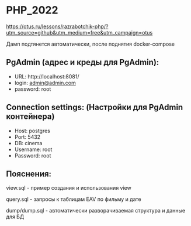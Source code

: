 # PHP_2022

https://otus.ru/lessons/razrabotchik-php/?utm_source=github&utm_medium=free&utm_campaign=otus

Дамп подтянется автоматически, после поднятия docker-compose

## PgAdmin (адрес и креды для PgAdmin):
 - URL: http://localhost:8081/   
 - login: admin@admin.com
 - password: root


## Connection settings:  (Настройки для PgAdmin контейнера)
 - Host: postgres
 - Port: 5432
 - DB: cinema
 - Username: root
 - Password: root

## Пояснения:

view.sql - пример создания и использования view

query.sql - запросы к таблицам EAV по фильму и дате

dump/dump.sql - автоматически разворачиваемая структура и данные для БД
